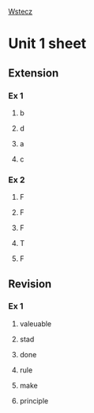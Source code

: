 [Wstecz](../angielski.md)

# Unit 1 sheet

## Extension

### Ex 1

1. b

2. d

3. a

4. c

### Ex 2

1. F

2. F

3. F

4. T

5. F

## Revision

### Ex 1

1. valeuable

2. stad

3. done

4. rule

5. make

6. principle
